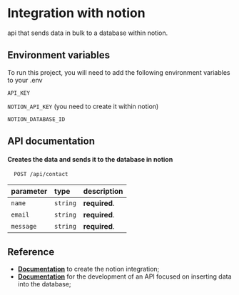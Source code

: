 
# Integration with notion

api that sends data in bulk to a database within notion.





## Environment variables

To run this project, you will need to add the following environment variables to your .env

`API_KEY`

`NOTION_API_KEY` (you need to create it within notion)

`NOTION_DATABASE_ID`


## API documentation

#### Creates the data and sends it to the database in notion

```http
  POST /api/contact
```

| parameter   | type       | description                           |
| :---------- | :--------- | :---------------------------------- |
| `name` | `string` | **required**.|
| `email` | `string` | **required**.|
| `message` | `string` | **required**.|





## Reference

- [**Documentation**](https://developers.notion.com/reference/capabilities) to create the notion integration;
- [**Documentation**](https://developers.notion.com/reference/post-page) for the development of an API focused on inserting data into the database;
